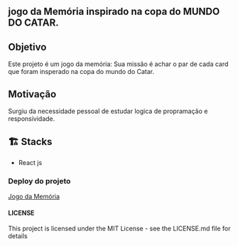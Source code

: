 ## jogo da Memória inspirado na copa do MUNDO DO CATAR.

## Objetivo 

Este projeto é um jogo da memória: Sua missão é achar o par de cada card que foram insperado na copa do mundo do Catar. 

## Motivação 
Surgiu da necessidade pessoal de estudar logica de propramação e responsividade.

## 🏗️ Stacks 

- React js

### Deploy do projeto
[Jogo da Memória]()

#### LICENSE 

This project is licensed under the MIT License - see the LICENSE.md file for details